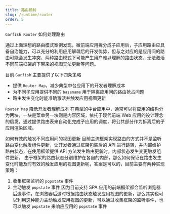```yaml
---
title: 路由机制
slug: /runtime/router
order: 5
---
```


`Garfish Router` 如何处理路由

通过上面理想的路由模式案例发现，微前端应用拆分成子应用后，子应用路由应具备自治能力，可以充分的利用应用解耦后的开发优势，但与之对应的是应用间的路由可能会发生冲突、两种路由模式下可能产生用户难以理解的路由状态、无法激活不同前端框架的下带来的视图无法更新等问题。

目前 `Garfish` 主要提供了以下四条策略

- 提供 `Router Map`，减少典型中台应用下的开发者理解成本
- 为不同子应用提供不同的 `basename` 用于隔离应用间的路由抢占问题
- 路由发生变化时能准确激活并触发应用视图更新

`Router Map` 降低开发者理解成本
在典型的中台应用中，通常可以将应用的结构分为两块，一块是菜单另一块则是内容区域，依托于现代前端 Web 应用的设计理念的启发，通过提供路由表来自动化完成子应用的调度，将公共部分作为拆离后的子应用渲染区域。

如何有效的触发不同应用间的视图更新
目前主流框架实现路由的方式并不是监听路由变化触发组件更新，让开发者通过框架包装后的 API 进行跳转，并内部维护路由状态，在使用框架提供 API 方法发生路由更新时，内部状态发生变更触发组件更新。
由于框架的路由状态分别维护在各自的内部，那么如何保证在路由发生变化时能及时有效的触发应用的视图更新呢，答案是可以的，目前主要有两种实现策略：

1. 收集框架监听的 `popstate` 事件
2. 主动触发 `popstate` 事件
   因为目前支持 SPA 应用的前端框架都会监听浏览器后退事件，在浏览器后退时根据路由状态触发应用视图的更新，那么其实也可以利用这种能力主动触发应用视图的更新，可以通过收集框架的监听事件，也可以触发 `popstate` 来响应应用的 `popstate` 事件
